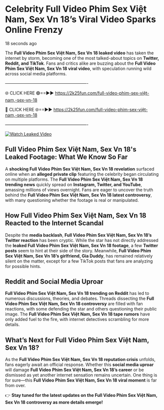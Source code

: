 # Celebrity Full Video Phim Sex Việt Nam, Sex Vn 18’s Viral Video Sparks Online Frenzy

18 seconds ago

The **Full Video Phim Sex Việt Nam, Sex Vn 18 leaked video** has taken the internet by storm, becoming one of the most talked-about topics on **Twitter, Reddit, and TikTok**. Fans and critics alike are buzzing about the **Full Video Phim Sex Việt Nam, Sex Vn 18 viral video**, with speculation running wild across social media platforms.

———————————————————-

🌐 CLICK HERE 🟢==►► https://2k25fun.com/full-video-phim-sex-việt-nam,-sex-vn-18

🔴 CLICK HERE 🌐==►► https://2k25fun.com/full-video-phim-sex-việt-nam,-sex-vn-18

———————————————————-

[![Watch Leaked Video](https://miro.medium.com/v2/resize:fit:828/format:webp/1*cilzJN44JGOrTw9NJCrNHA.gif "Watch Leaked Video")](https://2k25fun.com/full-video-phim-sex-việt-nam,-sex-vn-18)

## **Full Video Phim Sex Việt Nam, Sex Vn 18's Leaked Footage: What We Know So Far**  
A **shocking Full Video Phim Sex Việt Nam, Sex Vn 18 revelation** surfaced online when an **alleged private clip** featuring the celebrity began circulating on multiple platforms. The **Full Video Phim Sex Việt Nam, Sex Vn 18 trending news** quickly spread on **Instagram, Twitter, and YouTube**, amassing millions of views overnight. Fans are eager to uncover the truth behind the **Full Video Phim Sex Việt Nam, Sex Vn 18 latest controversy**, with many questioning whether the footage is real or manipulated.  

## **How Full Video Phim Sex Việt Nam, Sex Vn 18 Reacted to the Internet Scandal**  
Despite the **media backlash**, **Full Video Phim Sex Việt Nam, Sex Vn 18’s Twitter reaction** has been cryptic. While the star has not directly addressed the **leaked Full Video Phim Sex Việt Nam, Sex Vn 18 footage**, a few **Twitter posts** seem to hint at their side of the story. Meanwhile, **Full Video Phim Sex Việt Nam, Sex Vn 18’s girlfriend, Gia Duddy**, has remained relatively silent on the matter, except for a few TikTok posts that fans are analyzing for possible hints.  

## **Reddit and Social Media Uproar**  
**Full Video Phim Sex Việt Nam, Sex Vn 18 trending on Reddit** has led to numerous discussions, theories, and debates. Threads dissecting the **Full Video Phim Sex Việt Nam, Sex Vn 18 controversy** are filled with fan reactions, with some defending the star and others questioning their public image. The **Full Video Phim Sex Việt Nam, Sex Vn 18 tape rumors** have only added fuel to the fire, with internet detectives scrambling for more details.  

## **What’s Next for Full Video Phim Sex Việt Nam, Sex Vn 18?**  
As the **Full Video Phim Sex Việt Nam, Sex Vn 18 reputation crisis** unfolds, fans eagerly await an official response. Whether this **social media uproar** will damage **Full Video Phim Sex Việt Nam, Sex Vn 18’s career** or be dismissed as yet another internet sensation remains uncertain. One thing is for sure—this **Full Video Phim Sex Việt Nam, Sex Vn 18 viral moment** is far from over.  

👉 **Stay tuned for the latest updates on the Full Video Phim Sex Việt Nam, Sex Vn 18 controversy as more details emerge!**  
